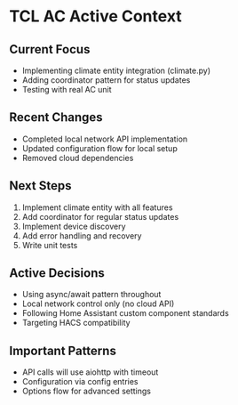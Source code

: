 # TCL AC Active Context

## Current Focus
- Implementing climate entity integration (climate.py)
- Adding coordinator pattern for status updates
- Testing with real AC unit

## Recent Changes
- Completed local network API implementation
- Updated configuration flow for local setup
- Removed cloud dependencies

## Next Steps
1. Implement climate entity with all features
2. Add coordinator for regular status updates
3. Implement device discovery
4. Add error handling and recovery
5. Write unit tests

## Active Decisions
- Using async/await pattern throughout
- Local network control only (no cloud API)
- Following Home Assistant custom component standards
- Targeting HACS compatibility

## Important Patterns
- API calls will use aiohttp with timeout
- Configuration via config entries
- Options flow for advanced settings
